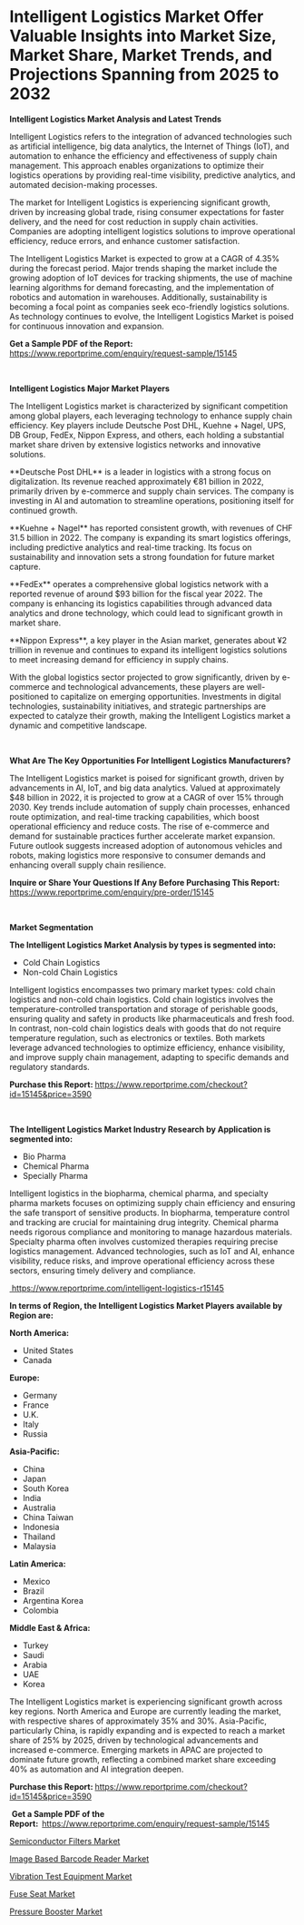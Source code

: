 <p><h1>Intelligent Logistics Market Offer Valuable Insights into Market Size, Market Share, Market Trends, and Projections Spanning from 2025 to 2032</h1></p><p><strong>Intelligent Logistics Market Analysis and Latest Trends</strong></p>
<p><p>Intelligent Logistics refers to the integration of advanced technologies such as artificial intelligence, big data analytics, the Internet of Things (IoT), and automation to enhance the efficiency and effectiveness of supply chain management. This approach enables organizations to optimize their logistics operations by providing real-time visibility, predictive analytics, and automated decision-making processes. </p><p>The market for Intelligent Logistics is experiencing significant growth, driven by increasing global trade, rising consumer expectations for faster delivery, and the need for cost reduction in supply chain activities. Companies are adopting intelligent logistics solutions to improve operational efficiency, reduce errors, and enhance customer satisfaction. </p><p>The Intelligent Logistics Market is expected to grow at a CAGR of 4.35% during the forecast period. Major trends shaping the market include the growing adoption of IoT devices for tracking shipments, the use of machine learning algorithms for demand forecasting, and the implementation of robotics and automation in warehouses. Additionally, sustainability is becoming a focal point as companies seek eco-friendly logistics solutions. As technology continues to evolve, the Intelligent Logistics Market is poised for continuous innovation and expansion.</p></p>
<p><strong>Get a Sample PDF of the Report:&nbsp;</strong> <a href="https://www.reportprime.com/enquiry/request-sample/15145?utm_campaign=1087&utm_medium=2&utm_source=Github&utm_content=ia&utm_term=30032025&utm_id=intelligent-logistics">https://www.reportprime.com/enquiry/request-sample/15145</a></p>
<p>&nbsp;</p>
<p><strong>Intelligent Logistics Major Market Players</strong></p>
<p><p>The Intelligent Logistics market is characterized by significant competition among global players, each leveraging technology to enhance supply chain efficiency. Key players include Deutsche Post DHL, Kuehne + Nagel, UPS, DB Group, FedEx, Nippon Express, and others, each holding a substantial market share driven by extensive logistics networks and innovative solutions.</p><p>**Deutsche Post DHL** is a leader in logistics with a strong focus on digitalization. Its revenue reached approximately €81 billion in 2022, primarily driven by e-commerce and supply chain services. The company is investing in AI and automation to streamline operations, positioning itself for continued growth.</p><p>**Kuehne + Nagel** has reported consistent growth, with revenues of CHF 31.5 billion in 2022. The company is expanding its smart logistics offerings, including predictive analytics and real-time tracking. Its focus on sustainability and innovation sets a strong foundation for future market capture.</p><p>**FedEx** operates a comprehensive global logistics network with a reported revenue of around $93 billion for the fiscal year 2022. The company is enhancing its logistics capabilities through advanced data analytics and drone technology, which could lead to significant growth in market share.</p><p>**Nippon Express**, a key player in the Asian market, generates about ¥2 trillion in revenue and continues to expand its intelligent logistics solutions to meet increasing demand for efficiency in supply chains.</p><p>With the global logistics sector projected to grow significantly, driven by e-commerce and technological advancements, these players are well-positioned to capitalize on emerging opportunities. Investments in digital technologies, sustainability initiatives, and strategic partnerships are expected to catalyze their growth, making the Intelligent Logistics market a dynamic and competitive landscape.</p></p>
<p>&nbsp;</p>
<p><strong>What Are The Key Opportunities For Intelligent Logistics Manufacturers?</strong></p>
<p><p>The Intelligent Logistics market is poised for significant growth, driven by advancements in AI, IoT, and big data analytics. Valued at approximately $48 billion in 2022, it is projected to grow at a CAGR of over 15% through 2030. Key trends include automation of supply chain processes, enhanced route optimization, and real-time tracking capabilities, which boost operational efficiency and reduce costs. The rise of e-commerce and demand for sustainable practices further accelerate market expansion. Future outlook suggests increased adoption of autonomous vehicles and robots, making logistics more responsive to consumer demands and enhancing overall supply chain resilience.</p></p>
<p><strong>Inquire or Share Your Questions If Any Before Purchasing This Report:</strong> <a href="https://www.reportprime.com/enquiry/pre-order/15145?utm_campaign=1087&utm_medium=2&utm_source=Github&utm_content=ia&utm_term=30032025&utm_id=intelligent-logistics">https://www.reportprime.com/enquiry/pre-order/15145</a></p>
<p>&nbsp;</p>
<p><strong>Market Segmentation</strong></p>
<p><strong>The Intelligent Logistics Market Analysis by types is segmented into:</strong></p>
<p><ul><li>Cold Chain Logistics</li><li>Non-cold Chain Logistics</li></ul></p>
<p><p>Intelligent logistics encompasses two primary market types: cold chain logistics and non-cold chain logistics. Cold chain logistics involves the temperature-controlled transportation and storage of perishable goods, ensuring quality and safety in products like pharmaceuticals and fresh food. In contrast, non-cold chain logistics deals with goods that do not require temperature regulation, such as electronics or textiles. Both markets leverage advanced technologies to optimize efficiency, enhance visibility, and improve supply chain management, adapting to specific demands and regulatory standards.</p></p>
<p><strong>Purchase this Report:&nbsp;</strong><a href="https://www.reportprime.com/checkout?id=15145&price=3590&utm_campaign=1087&utm_medium=2&utm_source=Github&utm_content=ia&utm_term=30032025&utm_id=intelligent-logistics">https://www.reportprime.com/checkout?id=15145&price=3590</a></p>
<p>&nbsp;</p>
<p><strong>The Intelligent Logistics Market Industry Research by Application is segmented into:</strong></p>
<p><ul><li>Bio Pharma</li><li>Chemical Pharma</li><li>Specially Pharma</li></ul></p>
<p><p>Intelligent logistics in the biopharma, chemical pharma, and specialty pharma markets focuses on optimizing supply chain efficiency and ensuring the safe transport of sensitive products. In biopharma, temperature control and tracking are crucial for maintaining drug integrity. Chemical pharma needs rigorous compliance and monitoring to manage hazardous materials. Specialty pharma often involves customized therapies requiring precise logistics management. Advanced technologies, such as IoT and AI, enhance visibility, reduce risks, and improve operational efficiency across these sectors, ensuring timely delivery and compliance.</p></p>
<p><a href="https://www.reportprime.com/intelligent-logistics-r15145?utm_campaign=1087&utm_medium=2&utm_source=Github&utm_content=ia&utm_term=30032025&utm_id=intelligent-logistics">&nbsp;https://www.reportprime.com/intelligent-logistics-r15145</a></p>
<p><strong>In terms of Region, the Intelligent Logistics Market Players available by Region are:</strong></p>
<p>
    <p> <strong> North America: </strong>
        <ul>
            <li>United States</li>
            <li>Canada</li>
        </ul>
        </p> 
    <p> <strong> Europe: </strong>
        <ul>
            <li>Germany</li>
            <li>France</li>
            <li>U.K.</li>
            <li>Italy</li>
            <li>Russia</li>
        </ul>
        </p> 
    <p> <strong> Asia-Pacific: </strong>
        <ul>
            <li>China</li>
            <li>Japan</li>
            <li>South Korea</li>
            <li>India</li>
            <li>Australia</li>
            <li>China Taiwan</li>
            <li>Indonesia</li>
            <li>Thailand</li>
            <li>Malaysia</li>
        </ul>
        </p> 
    <p> <strong> Latin America: </strong>
        <ul>
            <li>Mexico</li>
            <li>Brazil</li>
            <li>Argentina Korea</li>
            <li>Colombia</li>
        </ul>
        </p> 
    <p> <strong> Middle East & Africa: </strong>
        <ul>
            <li>Turkey</li>
            <li>Saudi</li>
            <li>Arabia</li>
            <li>UAE</li>
            <li>Korea</li>
        </ul>
    </p>
    </p>
<p><p>The Intelligent Logistics market is experiencing significant growth across key regions. North America and Europe are currently leading the market, with respective shares of approximately 35% and 30%. Asia-Pacific, particularly China, is rapidly expanding and is expected to reach a market share of 25% by 2025, driven by technological advancements and increased e-commerce. Emerging markets in APAC are projected to dominate future growth, reflecting a combined market share exceeding 40% as automation and AI integration deepen.</p></p>
<p><strong>Purchase this Report: </strong><a href="https://www.reportprime.com/checkout?id=15145&price=3590&utm_campaign=1087&utm_medium=2&utm_source=Github&utm_content=ia&utm_term=30032025&utm_id=intelligent-logistics">https://www.reportprime.com/checkout?id=15145&price=3590</a></p>
<p>&nbsp;<strong>Get a Sample PDF of the Report:&nbsp;&nbsp;</strong><a href="https://www.reportprime.com/enquiry/request-sample/15145?utm_campaign=1087&utm_medium=2&utm_source=Github&utm_content=ia&utm_term=30032025&utm_id=intelligent-logistics">https://www.reportprime.com/enquiry/request-sample/15145</a></p>
<p><strong></strong></p>
<p><p><a href="https://github.com/larotnanonhx/Market-Research-Report-List-1/blob/main/semiconductor-filters-market.md?utm_campaign=1087&utm_medium=2&utm_source=Github&utm_content=ia&utm_term=30032025&utm_id=intelligent-logistics">Semiconductor Filters Market</a></p><p><a href="https://github.com/linnuripat/Market-Research-Report-List-1/blob/main/image-based-barcode-reader-market.md?utm_campaign=1087&utm_medium=2&utm_source=Github&utm_content=ia&utm_term=30032025&utm_id=intelligent-logistics">Image Based Barcode Reader Market</a></p><p><a href="https://github.com/bibzmuiko/Market-Research-Report-List-1/blob/main/vibration-test-equipment-market.md?utm_campaign=1087&utm_medium=2&utm_source=Github&utm_content=ia&utm_term=30032025&utm_id=intelligent-logistics">Vibration Test Equipment Market</a></p><p><a href="https://github.com/ikokwuihepa/Market-Research-Report-List-1/blob/main/fuse-seat-market.md?utm_campaign=1087&utm_medium=2&utm_source=Github&utm_content=ia&utm_term=30032025&utm_id=intelligent-logistics">Fuse Seat Market</a></p><p><a href="https://github.com/kumadenthela/Market-Research-Report-List-1/blob/main/pressure-booster-market.md?utm_campaign=1087&utm_medium=2&utm_source=Github&utm_content=ia&utm_term=30032025&utm_id=intelligent-logistics">Pressure Booster Market</a></p></p>